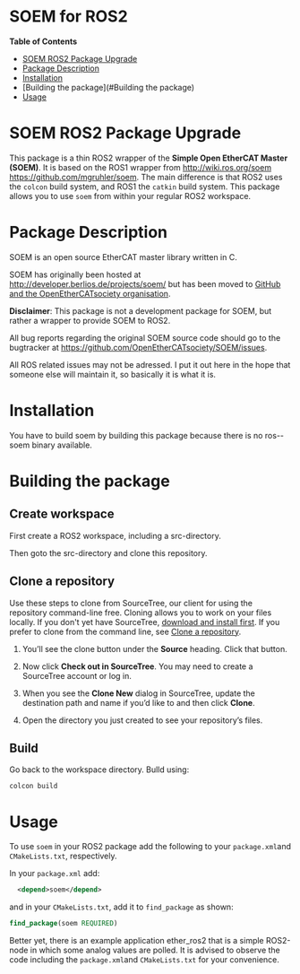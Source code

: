 # SOEM for ROS2

**Table of Contents**

- [SOEM ROS2 Package Upgrade](#SOEM-ROS-Package-Upgrade)
- [Package Description](#Package-Description)
- [Installation](#Installation)
- [Building the package](#Building the package)
- [Usage](#Usage)

# SOEM ROS2 Package Upgrade
This package is a thin ROS2 wrapper of the **Simple Open EtherCAT Master (SOEM)**. It is based on the ROS1 wrapper from http://wiki.ros.org/soem
https://github.com/mgruhler/soem. The main difference is that ROS2 uses the `colcon` build system, and ROS1 the `catkin` build system.
This package allows you to use `soem` from within your regular ROS2 workspace.

# Package Description
SOEM is an open source EtherCAT master library written in C.

SOEM has originally been hosted at http://developer.berlios.de/projects/soem/
but has been moved to [GitHub and the OpenEtherCATsociety organisation](
https://github.com/OpenEtherCATsociety/SOEM).


**Disclaimer**:
This package is not a development package for SOEM, but rather a wrapper to provide SOEM to ROS2.

All bug reports regarding the original SOEM source code should go to the bugtracker at
https://github.com/OpenEtherCATsociety/SOEM/issues.

All ROS related issues may not be adressed. I put it out here in the hope that someone else will maintain it, so basically it is what it is.

# Installation
You have to build soem by building this package because there is no ros-<ROS2 DISTRO>-soem binary available. 

# Building the package

## Create workspace
First create a ROS2 workspace, including a src-directory.

Then goto the src-directory and clone this repository.

## Clone a repository
Use these steps to clone from SourceTree, our client for using the repository command-line free. Cloning allows you to work on your files locally. If you don't yet have SourceTree, [download and install first](https://www.sourcetreeapp.com/). If you prefer to clone from the command line, see [Clone a repository](https://confluence.atlassian.com/x/4whODQ).

1. You’ll see the clone button under the **Source** heading. Click that button.

2. Now click **Check out in SourceTree**. You may need to create a SourceTree account or log in.

3. When you see the **Clone New** dialog in SourceTree, update the destination path and name if you’d like to and then click **Clone**.

4. Open the directory you just created to see your repository’s files.

## Build
Go back to the workspace directory.
Bulld using:
```
colcon build
```

# Usage
To use `soem` in your ROS2 package add the following to your `package.xml`and `CMakeLists.txt`, respectively.

In your `package.xml` add:

```xml
  <depend>soem</depend>
```

and in your `CMakeLists.txt`, add it to `find_package` as shown:

```CMake
find_package(soem REQUIRED)
```

Better yet, there is an example application ether_ros2 that is a simple ROS2-node in which some analog values are polled. It is advised to observe the code including the `package.xml`and `CMakeLists.txt` for your convenience.
